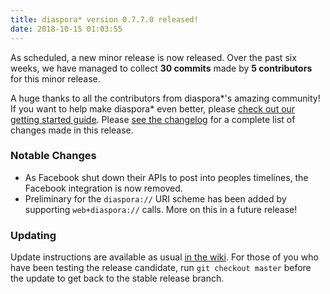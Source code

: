 ```yaml
---
title: diaspora* version 0.7.7.0 released!
date: 2018-10-15 01:03:55
---
```


As scheduled, a new minor release is now released. Over the past six weeks, we have managed to collect **30 commits** made by **5 contributors** for this minor release.

A huge thanks to all the contributors from diaspora\*'s amazing community! If you want to help make diaspora* even better, please [check out our getting started guide](https://wiki.diasporafoundation.org/Getting_started_with_contributing). Please [see the changelog](https://github.com/diaspora/diaspora/releases/tag/v0.7.7.0) for a complete list of changes made in this release.

### Notable Changes

* As Facebook shut down their APIs to post into peoples timelines, the Facebook integration is now removed.
* Preliminary for the `diaspora://` URI scheme has been added by supporting `web+diaspora://` calls. More on this in a future release!

### Updating

Update instructions are available as usual [in the wiki](https://wiki.diasporafoundation.org/Updating). For those of you who have been testing the release candidate, run `git checkout master` before the update to get back to the stable release branch.
